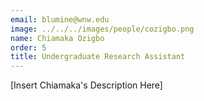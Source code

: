 ```yaml
---
email: blumine@wnw.edu
image: ../../../images/people/cozigbo.png
name: Chiamaka Ozigbo
order: 5
title: Undergraduate Research Assistant
---
```

[Insert Chiamaka's Description Here]
